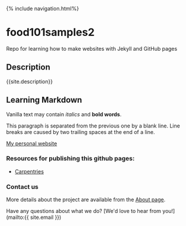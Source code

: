 {% include navigation.html%}

# food101samples2
Repo for learning how to make websites with Jekyll and GitHub pages

## Description
{{site.description}}

## Learning Markdown

Vanilla text may contain *italics* and **bold words**.

This paragraph is separated from the previous one by a blank line.
Line breaks
are caused by two trailing spaces at the end of a line.

[My personal website](https://vionwinnie.github.io/)

### Resources for publishing this github pages:
- [Carpentries](https://carpentries-incubator.github.io/jekyll-pages-novice/github-pages/index.html)

### Contact us
More details about the project are available from the [About page](about).

Have any questions about what we do? [We'd love to hear from you!](mailto:{{ site.email }})

